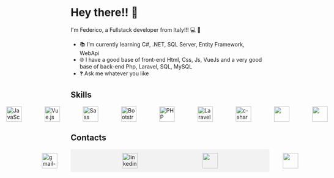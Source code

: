# Hey there!! 👋

I'm Federico, a Fullstack developer from Italy!!! 💻 🚀

- 📚 I’m currently learning C#, .NET, SQL Server, Entity Framework, WebApi
- 🌐 I have a good base of front-end Html, Css, Js, VueJs and a very good base of back-end Php, Laravel, SQL, MySQL
- ❓ Ask me whatever you like

## Skills

<div style="display: flex; align-items: center; justify-content: center; gap: 20px">
  <img src="https://img.icons8.com/color/30/000000/html-5.png" alt="HTML" style="width: 40px; margin-inline: 20px;"/>
  <img src="https://img.icons8.com/color/30/000000/css3.png" alt="CSS" style="width: 40px; margin-inline: 20px;"/>
  <img src="https://img.icons8.com/color/30/000000/javascript.png" alt="JavaScript" style="width: 40px; margin-inline: 20px;"/>
  <img src="https://img.icons8.com/color/30/000000/vue-js.png" alt="Vue.js" style="width: 40px; margin-inline: 20px;"/>
  <img src="https://img.icons8.com/color/30/000000/sass.png" alt="Sass" style="width: 40px; margin-inline: 20px;"/>
  <img src="https://img.icons8.com/color/30/000000/bootstrap.png" alt="Bootstrap" style="width: 40px; margin-inline: 20px;"/>
  <img src="https://img.icons8.com/color/48/mysql-logo.png" style="width: 40px; margin-inline: 20px;/>
  <img src="https://img.icons8.com/officel/30/000000/php-logo.png" alt="PHP" style="width: 40px; margin-inline: 20px;"/>
  <img src="https://cdn4.iconfinder.com/data/icons/logos-and-brands/512/194_Laravel_logo_logos-256.png" alt="Laravel" style="width: 40px; margin-inline: 20px;"/>
  <img src="https://img.icons8.com/color/96/c-sharp-logo-2.png" alt="c-sharp-logo-2" style="width: 40px; margin-inline: 20px;"/>
  <img src="https://img.icons8.com/external-those-icons-lineal-color-those-icons/24/external-Dot-Net-social-media-those-icons-lineal-color-those-icons.png" style="width: 40px; margin-inline: 20px;"/>
  <img src="https://img.icons8.com/external-soft-fill-juicy-fish/60/external-sql-coding-and-development-soft-fill-soft-fill-juicy-fish.png" style="width: 40px; margin-inline: 20px;"/>
  <img src="https://img.icons8.com/color/48/visual-studio--v2.png" alt="visual-studio--v2" style="width: 40px; margin-inline: 20px;"/>
  <img src="https://img.icons8.com/fluency/48/visual-studio-code-2019.png" alt="visual-studio-code-2019" style="width: 40px; margin-inline: 20px;"/>
  
</div>

## Contacts

<div style="background-color: #f2f2f2; padding: 10px; width: 500px; display: flex; justify-content: center; gap: 30px;">
    <a href="mailto:federicocet@gmail.com" style="padding: 0 30px; margin-inline: 40px;">
       <img src="https://img.icons8.com/plasticine/100/gmail-new.png" alt="gmail-new" style="width: 40px;"/>
    </a>
    <a href="https://www.linkedin.com/in/federico-ceteroni-dev" style="padding: 0 30px; margin-inline: 40px;">
        <img src="https://img.icons8.com/fluency/48/linkedin.png" alt="linkedin" style="width: 40px;"/>
    </a>
    <a href="https://www.instagram.com/fedekh_/" style="padding: 0 30px; margin-inline: 40px;">
       <img src="https://img.icons8.com/fluency/48/instagram-new.png" style="width: 40px;" />
    </a>
    <a href="https://ornate-frangollo-e1a120.netlify.app/" style="padding: 0 30px; margin-inline: 40px;">
        <img src="https://img.icons8.com/fluency/48/application-window.png" style="width: 40px;" />
    </a>
</div>

      
      



